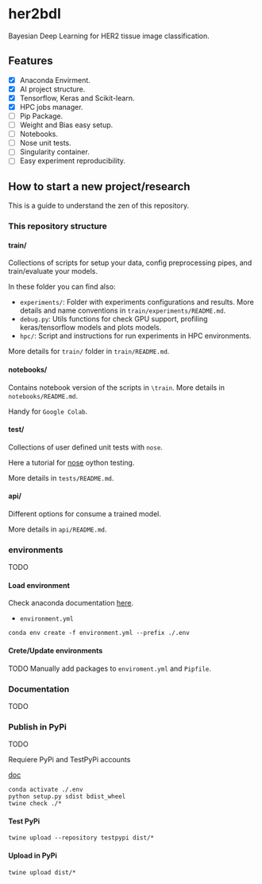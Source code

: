 # her2bdl

Bayesian Deep Learning for HER2 tissue image classification.

## Features

- [x] Anaconda Envirment.
- [x] AI project structure.
- [x] Tensorflow, Keras and Scikit-learn.
- [x] HPC jobs manager.
- [ ] Pip Package.
- [ ] Weight and Bias easy setup.
- [ ] Notebooks.
- [ ] Nose unit tests.
- [ ] Singularity container.
- [ ] Easy experiment reproducibility.

## How to start a new project/research

 This is a guide to understand the zen of this repository. 

### This repository structure

#### train/

Collections of scripts for setup your data, config preprocessing pipes, and train/evaluate your models.

In these folder you can find also:
* `experiments/`: Folder with experiments configurations and results. More details and name conventions in `train/experiments/README.md`.
* `debug.py`: Utils functions for check GPU support, profiling keras/tensorflow models and plots models.
* `hpc/`: Script and instructions for run experiments in HPC environments.

More details for `train/` folder in  `train/README.md`.

#### notebooks/

Contains notebook version of the scripts in `\train`. More details in `notebooks/README.md`.

Handy for `Google Colab`.

#### test/

Collections of user defined unit tests with `nose`.

Here a tutorial for [nose](https://pythontesting.net/framework/nose/nose-introduction/) oython testing.

More details in `tests/README.md`.

#### api/

Different options for consume a trained model.

More details in `api/README.md`.


### environments

TODO


#### Load environment

Check anaconda documentation [here](https://docs.conda.io/projects/conda/en/latest/user-guide/tasks/manage-environments.html#creating-an-environment-from-an-environment-yml-file).

* `environment.yml`
```
conda env create -f environment.yml --prefix ./.env
```

#### Crete/Update environments

TODO
Manually add packages to `enviroment.yml` and `Pipfile`.

### Documentation

TODO

### Publish in PyPi

TODO

Requiere PyPi and TestPyPi accounts

[doc](https://packaging.python.org/tutorials/packaging-projects/)

```
conda activate ./.env
python setup.py sdist bdist_wheel
twine check ./*
```

#### Test PyPi


```
twine upload --repository testpypi dist/*
```


#### Upload in PyPi

```
twine upload dist/*
```
